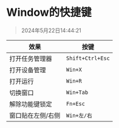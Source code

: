 # Window的快捷键

> 2024年5月22日14:44:21

| 效果           | 按键           |
| -------------- | -------------- |
| 打开任务管理器 | `Shift+Ctrl+Esc` |
| 打开设备管理   | `Win+X` |
| 打开运行 | `Win+R` |
| 切换窗口 | `Win+Tab` |
| 解除功能键锁定 | `Fn+Esc` |
| 窗口贴在左侧/右侧 | `Win+左/右` |

